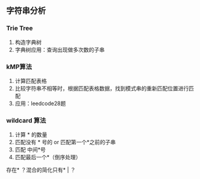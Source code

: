## 字符串分析

### Trie Tree

1. 构造字典树
2. 字典树应用：查询出现做多次数的子串

### kMP算法

1. 计算匹配表格
2. 比较字符串不相等时，根据匹配表格数据，找到模式串的重新匹配位置进行匹配
3. 应用：leedcode28题

### wildcard 算法

1. 计算 * 的数量
2. 匹配没有 * 号的 or 匹配第一个*之前的子串
3. 匹配 中间*号
4. 匹配最后一个*（倒序处理）

存在* ？混合的简化只有* | ？ 